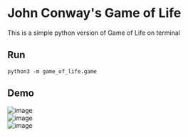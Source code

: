 # John Conway's Game of Life
This is a simple python version of Game of Life on terminal

## Run
```shell
python3 -m game_of_life.game
```

## Demo
![image](https://user-images.githubusercontent.com/28807825/114321160-e1ea1900-9b4b-11eb-946d-493d55d2ebad.png)  
![image](https://user-images.githubusercontent.com/28807825/114321187-08a84f80-9b4c-11eb-8ea3-3fef3116c433.png)  
![image](https://user-images.githubusercontent.com/28807825/114321213-3b524800-9b4c-11eb-8a40-34442323c8fc.png)
